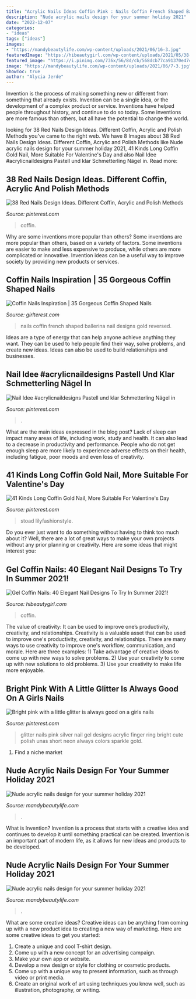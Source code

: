 ```yaml
---
title: "Acrylic Nails Ideas Coffin Pink : Nails Coffin French Shaped Ballerina Nail Designs Gold Reversed"
description: "Nude acrylic nails design for your summer holiday 2021"
date: "2022-12-07"
categories:
- "ideas"
tags: ["ideas"]
images:
- "https://mandybeautylife.com/wp-content/uploads/2021/06/16-3.jpg"
featuredImage: "https://hibeautygirl.com/wp-content/uploads/2021/05/38-11.jpg"
featured_image: "https://i.pinimg.com/736x/56/8d/cb/568dcb77ca91370e47c19ce20864e3e4.jpg"
image: "https://mandybeautylife.com/wp-content/uploads/2021/06/7-3.jpg"
ShowToc: true
author: "Alycia Jerde"
---
```



Invention is the process of making something new or different from something that already exists. Invention can be a single idea, or the development of a complex product or service. Inventions have helped people throughout history, and continue to do so today. Some inventions are more famous than others, but all have the potential to change the world.

	

		
looking for 38 Red Nails Design Ideas. Different Coffin, Acrylic and Polish Methods you've came to the right web. We have 8 Images about 38 Red Nails Design Ideas. Different Coffin, Acrylic and Polish Methods like Nude acrylic nails design for your summer holiday 2021, 41 Kinds Long Coffin Gold Nail, More Suitable For Valentine&#039;s Day and also Nail Idee #acrylicnaildesigns Pastell und klar Schmetterling Nägel in. Read more:
		
    
## 38 Red Nails Design Ideas. Different Coffin, Acrylic And Polish Methods

<img loading=lazy src="https://i.pinimg.com/736x/56/8d/cb/568dcb77ca91370e47c19ce20864e3e4.jpg" onerror="this.onerror=null;this.src='https://tse1.mm.bing.net/th?id=OIP._ExvXuHZ61z8wLirh_oG9QHaN1&amp;pid=15.1';" alt="38 Red Nails Design Ideas. Different Coffin, Acrylic and Polish Methods">

_Source: pinterest.com_

>coffin. 

	

Why are some inventions more popular than others?
Some inventions are more popular than others, based on a variety of factors. Some inventions are easier to make and less expensive to produce, while others are more complicated or innovative. Invention ideas can be a useful way to improve society by providing new products or services.

    
## Coffin Nails Inspiration | 35 Gorgeous Coffin Shaped Nails

<img loading=lazy src="http://girlterest.com/wp-content/uploads/2017/05/coffin-nails31.jpg" onerror="this.onerror=null;this.src='https://tse4.mm.bing.net/th?id=OIP.B4SRWG7rkQ8hD3Z9eG896gHaJ3&amp;pid=15.1';" alt="Coffin Nails Inspiration | 35 Gorgeous Coffin Shaped Nails">

_Source: girlterest.com_

>nails coffin french shaped ballerina nail designs gold reversed. 

	

Ideas are a type of energy that can help anyone achieve anything they want. They can be used to help people find their way, solve problems, and create new ideas. Ideas can also be used to build relationships and businesses.

    
## Nail Idee #acrylicnaildesigns Pastell Und Klar Schmetterling Nägel In

<img loading=lazy src="https://i.pinimg.com/736x/c5/86/49/c5864931a7c6431dade6888fbb19d14f.jpg" onerror="this.onerror=null;this.src='https://tse2.mm.bing.net/th?id=OIP.YtdpAYQe09cFpi-yzZamDwHaLg&amp;pid=15.1';" alt="Nail Idee #acrylicnaildesigns Pastell und klar Schmetterling Nägel in">

_Source: pinterest.com_

>. 

	

What are the main ideas expressed in the blog post?
Lack of sleep can impact many areas of life, including work, study and health. It can also lead to a decrease in productivity and performance. People who do not get enough sleep are more likely to experience adverse effects on their health, including fatigue, poor moods and even loss of creativity.

    
## 41 Kinds Long Coffin Gold Nail, More Suitable For Valentine&#039;s Day

<img loading=lazy src="https://i.pinimg.com/736x/c1/81/10/c1811033a6325b7050a3ea7a00035eed.jpg" onerror="this.onerror=null;this.src='https://tse1.mm.bing.net/th?id=OIP.-PN9BsE4s1wU3rNZGZz5vwHaLL&amp;pid=15.1';" alt="41 Kinds Long Coffin Gold Nail, More Suitable For Valentine&#039;s Day">

_Source: pinterest.com_

>stoad lilyfashionstyle. 

	

Do you ever just want to do something without having to think too much about it? Well, there are a lot of great ways to make your own projects without any prior planning or creativity. Here are some ideas that might interest you: 

    
## Gel Coffin Nails: 40 Elegant Nail Designs To Try In Summer 2021!

<img loading=lazy src="https://hibeautygirl.com/wp-content/uploads/2021/05/38-11.jpg" onerror="this.onerror=null;this.src='https://tse4.mm.bing.net/th?id=OIP.2E9KffajNHqE7uPHv1yl8QHaLH&amp;pid=15.1';" alt="Gel Coffin Nails: 40 Elegant Nail Designs To Try In Summer 2021!">

_Source: hibeautygirl.com_

>coffin. 

	

The value of creativity: It can be used to improve one’s productivity, creativity, and relationships.
Creativity is a valuable asset that can be used to improve one's productivity, creativity, and relationships. There are many ways to use creativity to improve one's workflow, communication, and morale. Here are three examples: 1) Take advantage of creative ideas to come up with new ways to solve problems. 2) Use your creativity to come up with new solutions to old problems. 3) Use your creativity to make life more enjoyable.

    
## Bright Pink With A Little Glitter Is Always Good On A Girls Nails

<img loading=lazy src="https://i.pinimg.com/736x/b6/f8/ca/b6f8ca82638d2a11c140f088f4ca3f53--nail-swag-silver-glitter.jpg" onerror="this.onerror=null;this.src='https://tse3.mm.bing.net/th?id=OIP.DT2s8-w6v-nKGtyOwEb2UQHaJ4&amp;pid=15.1';" alt="Bright pink with a little glitter is always good on a girls nails">

_Source: pinterest.com_

>glitter nails pink silver nail gel designs acrylic finger ring bright cute polish unas short neon always colors sparkle gold. 

	

1. Find a niche market 

    
## Nude Acrylic Nails Design For Your Summer Holiday 2021

<img loading=lazy src="https://mandybeautylife.com/wp-content/uploads/2021/06/16-3.jpg" onerror="this.onerror=null;this.src='https://tse2.mm.bing.net/th?id=OIP.03fq7-OWxxAe6-j57UmNDgHaLH&amp;pid=15.1';" alt="Nude acrylic nails design for your summer holiday 2021">

_Source: mandybeautylife.com_

>. 

	

What is Invention?
Invention is a process that starts with a creative idea and continues to develop it until something practical can be created. Invention is an important part of modern life, as it allows for new ideas and products to be developed.

    
## Nude Acrylic Nails Design For Your Summer Holiday 2021

<img loading=lazy src="https://mandybeautylife.com/wp-content/uploads/2021/06/7-3.jpg" onerror="this.onerror=null;this.src='https://tse1.mm.bing.net/th?id=OIP.UAfIZaWs3CEU7EjwYbm0sAHaLH&amp;pid=15.1';" alt="Nude acrylic nails design for your summer holiday 2021">

_Source: mandybeautylife.com_

>. 

	

What are some creative ideas?
Creative ideas can be anything from coming up with a new product idea to creating a new way of marketing. Here are some creative ideas to get you started: 
1. Create a unique and cool T-shirt design.
2. Come up with a new concept for an advertising campaign.
3. Make your own app or website.
4. Develop a new design or style for clothing or cosmetic products. 
5. Come up with a unique way to present information, such as through video or print media. 
6. Create an original work of art using techniques you know well, such as illustration, photography, or writing.

